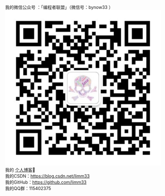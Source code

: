 我的微信公众号 ：「编程者联盟」（微信号：bynow33 ）
![](https://github.com/limm33/ProgrammerLeague/blob/master/ProgrammerLeague.jpg)
我的 [个人博客](http://www.limingming.org)    
我的CSDN：https://blog.csdn.net/limm33    
我的GitHub：https://github.com/limm33   
我的QQ群：115402375  

